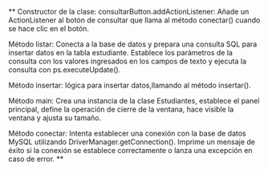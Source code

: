 **
Constructor de la clase:
consultarButton.addActionListener: Añade un ActionListener al botón de consultar que llama al método conectar() cuando se hace clic en el botón.

Método listar:
Conecta a la base de datos y prepara una consulta SQL para insertar datos en la tabla estudiante.
Establece los parámetros de la consulta con los valores ingresados en los campos de texto y ejecuta la consulta con ps.executeUpdate().

Método insertar:
lógica para insertar datos,llamando al método insertar().

Método main:
Crea una instancia de la clase Estudiantes, establece el panel principal, define la operación de cierre de la ventana, hace visible la ventana y ajusta su tamaño.

Método conectar:
Intenta establecer una conexión con la base de datos MySQL utilizando DriverManager.getConnection().
Imprime un mensaje de éxito si la conexión se establece correctamente o lanza una excepción en caso de error.
**
